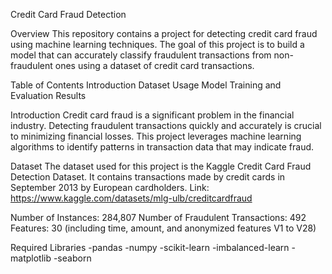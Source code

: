 Credit Card Fraud Detection

Overview
This repository contains a project for detecting credit card fraud using machine learning techniques. 
The goal of this project is to build a model that can accurately classify fraudulent transactions from non-fraudulent ones using a dataset of credit card transactions.

Table of Contents
Introduction
Dataset
Usage
Model Training and Evaluation
Results


Introduction
Credit card fraud is a significant problem in the financial industry. Detecting fraudulent transactions quickly and accurately is crucial to minimizing financial losses. 
This project leverages machine learning algorithms to identify patterns in transaction data that may indicate fraud.

Dataset
The dataset used for this project is the Kaggle Credit Card Fraud Detection Dataset. It contains transactions made by credit cards in September 2013 by European cardholders.
Link: https://www.kaggle.com/datasets/mlg-ulb/creditcardfraud

Number of Instances: 284,807
Number of Fraudulent Transactions: 492
Features: 30 (including time, amount, and anonymized features V1 to V28)

Required Libraries
-pandas
-numpy
-scikit-learn
-imbalanced-learn
-matplotlib
-seaborn
